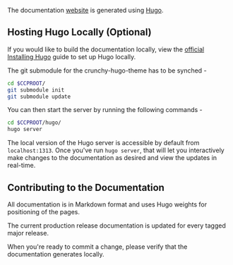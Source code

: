 
The documentation [website](/ ) is generated using [Hugo](https://gohugo.io/).

## Hosting Hugo Locally (Optional)

If you would like to build the documentation locally, view the
[official Installing Hugo](https://gohugo.io/getting-started/installing/) guide to set up Hugo locally.

The git submodule for the crunchy-hugo-theme has to be synched -

```bash
cd $CCPROOT/
git submodule init
git submodule update
```

You can then start the server by running the following commands -

```bash
cd $CCPROOT/hugo/
hugo server
```

The local version of the Hugo server is accessible by default from
`localhost:1313`. Once you've run `hugo server`, that will let you interactively make changes to the documentation as desired and view the updates
in real-time.

## Contributing to the Documentation

All documentation is in Markdown format and uses Hugo weights for positioning of the pages.

The current production release documentation is updated for every tagged major release.

When you're ready to commit a change, please verify that the documentation generates locally.
